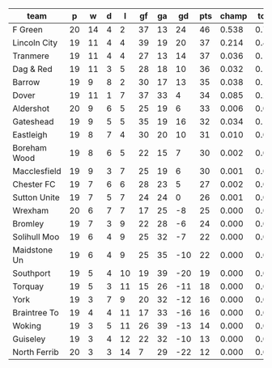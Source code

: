 |     team     | p  | w  | d | l  | gf | ga | gd  | pts | champ | top2  | top3  | top4  |  5-7  | bot4  | bot3  | bot2  |
|--------------|----|----|---|----|----|----|-----|-----|-------|-------|-------|-------|-------|-------|-------|-------|
| F Green      | 20 | 14 | 4 |  2 | 37 | 13 |  24 |  46 | 0.538 | 0.752 | 0.866 | 0.927 | 0.061 | 0.000 | 0.000 | 0.000|
| Lincoln City | 19 | 11 | 4 |  4 | 39 | 19 |  20 |  37 | 0.214 | 0.464 | 0.639 | 0.756 | 0.178 | 0.000 | 0.000 | 0.000|
| Tranmere     | 19 | 11 | 4 |  4 | 27 | 13 |  14 |  37 | 0.036 | 0.109 | 0.209 | 0.325 | 0.335 | 0.000 | 0.000 | 0.000|
| Dag & Red    | 19 | 11 | 3 |  5 | 28 | 18 |  10 |  36 | 0.032 | 0.110 | 0.218 | 0.334 | 0.328 | 0.000 | 0.000 | 0.000|
| Barrow       | 19 |  9 | 8 |  2 | 30 | 17 |  13 |  35 | 0.038 | 0.117 | 0.225 | 0.342 | 0.335 | 0.000 | 0.000 | 0.000|
| Dover        | 19 | 11 | 1 |  7 | 37 | 33 |   4 |  34 | 0.085 | 0.237 | 0.390 | 0.525 | 0.294 | 0.000 | 0.000 | 0.000|
| Aldershot    | 20 |  9 | 6 |  5 | 25 | 19 |   6 |  33 | 0.006 | 0.025 | 0.058 | 0.113 | 0.247 | 0.001 | 0.000 | 0.000|
| Gateshead    | 19 |  9 | 5 |  5 | 35 | 19 |  16 |  32 | 0.034 | 0.109 | 0.212 | 0.329 | 0.328 | 0.000 | 0.000 | 0.000|
| Eastleigh    | 19 |  8 | 7 |  4 | 30 | 20 |  10 |  31 | 0.010 | 0.043 | 0.094 | 0.164 | 0.281 | 0.001 | 0.000 | 0.000|
| Boreham Wood | 19 |  8 | 6 |  5 | 22 | 15 |   7 |  30 | 0.002 | 0.011 | 0.028 | 0.057 | 0.150 | 0.006 | 0.002 | 0.001|
| Macclesfield | 19 |  9 | 3 |  7 | 25 | 19 |   6 |  30 | 0.001 | 0.011 | 0.026 | 0.049 | 0.149 | 0.007 | 0.002 | 0.000|
| Chester FC   | 19 |  7 | 6 |  6 | 28 | 23 |   5 |  27 | 0.002 | 0.010 | 0.024 | 0.049 | 0.139 | 0.008 | 0.004 | 0.001|
| Sutton Unite | 19 |  7 | 5 |  7 | 24 | 24 |   0 |  26 | 0.001 | 0.003 | 0.007 | 0.015 | 0.073 | 0.028 | 0.014 | 0.005|
| Wrexham      | 20 |  6 | 7 |  7 | 17 | 25 |  -8 |  25 | 0.000 | 0.000 | 0.000 | 0.001 | 0.010 | 0.137 | 0.075 | 0.032|
| Bromley      | 19 |  7 | 3 |  9 | 22 | 28 |  -6 |  24 | 0.000 | 0.001 | 0.003 | 0.006 | 0.036 | 0.060 | 0.030 | 0.012|
| Solihull Moo | 19 |  6 | 4 |  9 | 25 | 32 |  -7 |  22 | 0.000 | 0.000 | 0.001 | 0.005 | 0.030 | 0.072 | 0.037 | 0.014|
| Maidstone Un | 19 |  6 | 4 |  9 | 25 | 35 | -10 |  22 | 0.000 | 0.000 | 0.001 | 0.004 | 0.021 | 0.093 | 0.049 | 0.018|
| Southport    | 19 |  5 | 4 | 10 | 19 | 39 | -20 |  19 | 0.000 | 0.000 | 0.000 | 0.000 | 0.002 | 0.325 | 0.217 | 0.109|
| Torquay      | 19 |  5 | 3 | 11 | 15 | 26 | -11 |  18 | 0.000 | 0.000 | 0.000 | 0.000 | 0.001 | 0.400 | 0.275 | 0.151|
| York         | 19 |  3 | 7 |  9 | 20 | 32 | -12 |  16 | 0.000 | 0.000 | 0.000 | 0.000 | 0.002 | 0.413 | 0.284 | 0.154|
| Braintree To | 19 |  4 | 4 | 11 | 17 | 33 | -16 |  16 | 0.000 | 0.000 | 0.000 | 0.000 | 0.001 | 0.492 | 0.355 | 0.208|
| Woking       | 19 |  3 | 5 | 11 | 26 | 39 | -13 |  14 | 0.000 | 0.000 | 0.000 | 0.000 | 0.001 | 0.381 | 0.257 | 0.143|
| Guiseley     | 19 |  3 | 4 | 12 | 22 | 32 | -10 |  13 | 0.000 | 0.000 | 0.000 | 0.000 | 0.000 | 0.636 | 0.503 | 0.342|
| North Ferrib | 20 |  3 | 3 | 14 |  7 | 29 | -22 |  12 | 0.000 | 0.000 | 0.000 | 0.000 | 0.000 | 0.940 | 0.896 | 0.809|
